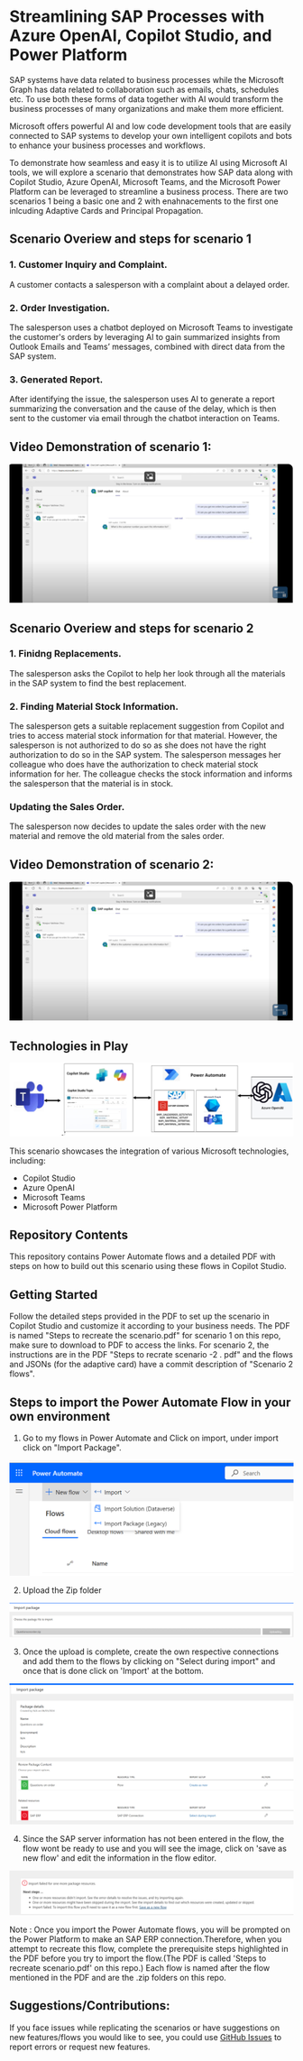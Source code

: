 # Streamlining SAP Processes with Azure OpenAI, Copilot Studio, and Power Platform 
SAP systems have data related to business processes while the Microsoft Graph has data related to collaboration such as emails, chats, schedules etc. To use both these forms of data together with AI would transform the business processes of many organizations and make them more efficient.

Microsoft offers powerful AI and low code development tools that are easily connected to SAP systems to develop your own intelligent copilots and bots to enhance your business processes and workflows. 

To demonstrate how seamless and easy it is to utilize AI using Microsoft AI tools, we will explore a scenario that demonstrates how SAP data along with Copilot Studio, Azure OpenAI, Microsoft Teams, and the Microsoft Power Platform can be leveraged to streamline a business process.
There are two scenarios 1 being a basic one and 2 with enahnacements to the first one inlcuding Adaptive Cards and Principal Propagation.

## Scenario Overiew and steps for scenario 1

### 1. Customer Inquiry and Complaint.
A customer contacts a salesperson with a complaint about a delayed order.

### 2. Order Investigation.
The salesperson uses a chatbot deployed on Microsoft Teams to investigate the customer's orders by leveraging AI to gain summarized insights from Outlook Emails and Teams’ messages, combined with direct data from the SAP system.

### 3. Generated Report.
After identifying the issue, the salesperson uses AI to generate a report summarizing the conversation and the cause of the delay, which is then sent to the customer via email through the chatbot interaction on Teams.

## Video Demonstration of scenario 1:
 [![Alt text](https://github.com/Azure-Samples/copilot-sap-sales-order-verification/blob/main/youtubevideo.png.png)](https://www.youtube.com/watch?v=ccVmaZKv-ns)

 
 ##  Scenario Overiew and steps for scenario 2

### 1. Finidng Replacements.
The salesperson asks the Copilot to help her look through all the materials in the SAP system to find the best replacement.
### 2. Finding Material Stock Information.
The salesperson gets a suitable replacement suggestion from Copilot and tries to access material stock information for that material. However, the salesperson is not authorized to do so as she does not have the right authorization to do so in the SAP system.
The salesperson messages her colleague who does have the authorization to check material stock information for her. The colleague checks the stock information and informs the salesperson that the material is in stock.
### Updating the Sales Order.
The salesperson now decides to update the sales order with the new material and remove the old material from the sales order.

 ## Video Demonstration of scenario 2:
 [![Alt text](https://github.com/Azure-Samples/copilot-sap-sales-order-verification/blob/main/youtubevideo.png.png)](https://youtu.be/on33yMX4je4)

## Technologies in Play

  ![Alt text](https://github.com/Azure-Samples/copilot-sap-sales-order-verification/blob/main/scenariotechincalflow.png)
  
This scenario showcases the integration of various Microsoft technologies, including:
- Copilot Studio
- Azure OpenAI
- Microsoft Teams
- Microsoft Power Platform



## Repository Contents
This repository contains Power Automate flows and a detailed PDF with steps on how to build out this scenario using these flows in Copilot Studio. 

## Getting Started
Follow the detailed steps provided in the PDF to set up the scenario in Copilot Studio and customize it according to your business needs. The PDF is named "Steps to recreate the scenario.pdf" for scenario 1 on this repo, make sure to download to PDF to access the links.
For scenario 2, the instructions are in the PDF "Steps to recrate scenario -2 . pdf" and the flows and JSONs (for the adaptive card) have a commit description of "Scenario 2 flows".


## Steps to import the Power Automate Flow in your own environment
1) Go to my flows in Power Automate and Click on import, under import click on "Import Package".

 ![Alt text](https://github.com/Azure-Samples/copilot-sap-sales-order-verification/blob/main/PowerAutomateImport.png)

 
 

2) Upload the Zip folder

 ![Alt text](https://github.com/Azure-Samples/copilot-sap-sales-order-verification/blob/main/PowerAutomateImport1.png)

 

3) Once the upload is complete, create the own respective connections and add them to the flows by clicking on "Select during import" and once that is done click on 'Import' at the bottom.


![Alt text](https://github.com/Azure-Samples/copilot-sap-sales-order-verification/blob/main/PowerAutomate2.png)

4) Since the SAP server information has not been entered in the flow, the flow wont be ready to use and you will see the image, click on 'save as new flow' and edit the information in the flow editor.

![Alt text](https://github.com/Azure-Samples/copilot-sap-sales-order-verification/blob/main/PowerautomateImport4.png)


Note : 
Once you import the Power Automate flows, you will be prompted on the Power Platform to make an SAP ERP connection.Therefore, when you attempt to recreate this flow, complete the prerequisite steps highlighted in the PDF before you try to import the flow.(The PDF is called 'Steps to recreate scenario.pdf' on this repo.) 
Each flow is named after the flow mentioned in the PDF and are the .zip folders on this repo.

## Suggestions/Contributions:
If you face issues while replicating the scenarios or have suggestions on new features/flows you would like to see, you could use [GitHub Issues](https://github.com/Azure-Samples/copilot-sap-sales-order-verification/issues) to report errors or request new features. 
